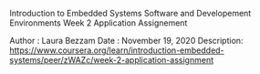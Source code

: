 Introduction to Embedded Systems Software and Developement Environments
Week 2 Application Assignement

Author     : Laura Bezzam
Date       : November 19, 2020
Description: https://www.coursera.org/learn/introduction-embedded-systems/peer/zWAZc/week-2-application-assignment
